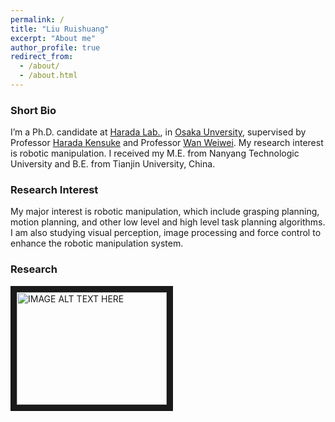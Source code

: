 ```yaml
---
permalink: /
title: "Liu Ruishuang"
excerpt: "About me"
author_profile: true
redirect_from: 
  - /about/
  - /about.html
---
```


### Short Bio

I’m a Ph.D. candidate at [Harada Lab.](https://www.roboticmanipulation.org/), in [Osaka Unversity](https://www.osaka-u.ac.jp/ja), supervised by Professor [Harada Kensuke](http://www.hlab.sys.es.osaka-u.ac.jp/people/harada/) and Professor [Wan Weiwei](https://wanweiwei07.github.io/). My research interest is robotic manipulation. I received my M.E. from Nanyang Technologic University and B.E. from Tianjin University, China.

### Research Interest
My major interest is robotic manipulation, which include grasping planning, motion planning, and other low level and high level task planning algorithms. I am also studying visual perception, image processing and force control to enhance the robotic manipulation system. 

### Research
<a href="https://www.youtube.com/watch?v=DwUWdWQCZyw&t=61s" target="_blank"><img src="https://img.youtube.com/vi/DwUWdWQCZyw/maxresdefault.jpg" alt="IMAGE ALT TEXT HERE" width="240" height="180" border="10" /></a>
